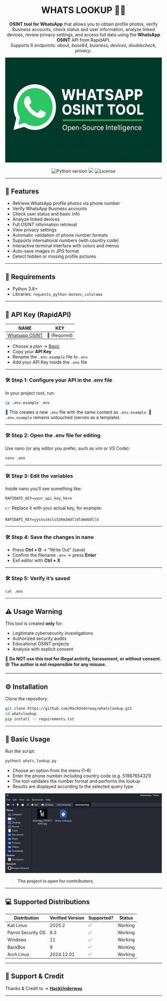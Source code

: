 <h1 align="center">WHATS LOOKUP 🕵️‍♂️</h1>

<p align="center">
  <strong>OSINT tool for WhatsApp</strong> that allows you to obtain profile photos, verify Business accounts, check status and user information, analyze linked devices, review privacy settings, and access full data using the <strong>WhatsApp OSINT</strong> API from RapidAPI.
  <br>
  Supports 6 endpoints: <em>about, base64, business, devices, doublecheck, privacy</em>.
</p>

<p align="center">
  <img src="assets/Demo_WhatsLookup.png" title="WHATS LOOKUP" alt="WHATS LOOKUP" width="600"/>
</p>

<p align="center">
  <img src="https://img.shields.io/badge/Python-3.8+-3776AB?logo=python&logoColor=white" alt="Python version">
  <img src="https://img.shields.io/badge/RapidAPI-API-blue?logo=rapidapi&logoColor=white">
  <img src="https://img.shields.io/badge/License-MIT-green?logo=open-source-initiative&logoColor=white" alt="License">
</p>

---

## 🚀 Features

- Retrieve WhatsApp profile photos via phone number  
- Verify WhatsApp Business accounts  
- Check user status and basic info  
- Analyze linked devices  
- Full OSINT information retrieval  
- View privacy settings  
- Automatic validation of phone number formats  
- Supports international numbers (with country code)  
- Interactive terminal interface with colors and menus  
- Auto-save images in JPG format  
- Detect hidden or missing profile pictures  

---

## 📌 Requirements

- Python 3.8+  
- Libraries: `requests`, `python-dotenv`, `colorama`  

---

## 🔑 API Key (RapidAPI)

| NAME | KEY |
|------|-----|
| [Whatsapp OSINT](https://rapidapi.com/inutil-inutil-default/api/whatsapp-osint) | 🔑 (Required) |

- Choose a plan → [Basic](https://rapidapi.com/inutil-inutil-default/api/whatsapp-osint/pricing)  
- Copy your **API Key**  
- Rename the `.env.example` file to `.env`  
- Add your API Key inside the `.env` file  

---

### 🛠️ Step 1: Configure your API in the .env file

In your project root, run:

```bash
cp .env.example .env
````

🔹 This creates a new `.env` file with the same content as `.env.example`.
🔹 `.env.example` remains untouched (serves as a template).

---

### 🛠️ Step 2: Open the .env file for editing

Use nano (or any editor you prefer, such as vim or VS Code):

```bash
nano .env
```

---

### 🛠️ Step 3: Edit the variables

Inside nano you’ll see something like:

```
RAPIDAPI_KEY=your_api_key_here
```

👉 Replace it with your actual key, for example:

```
RAPIDAPI_KEY=yysnssksls536m3mdlldldmdddlld
```

---

### 🛠️ Step 4: Save the changes in nano

* Press **Ctrl + O** → “Write Out” (save)
* Confirm the filename `.env` → press **Enter**
* Exit editor with **Ctrl + X**

---

### 🛠️ Step 5: Verify it’s saved

```bash
cat .env
```

---

## ⚠️ Usage Warning

This tool is created **only** for:

* Legitimate cybersecurity investigations
* Authorized security audits
* Educational OSINT projects
* Analysis with explicit consent

🔴 **Do NOT use this tool for illegal activity, harassment, or without consent.**
🟢 **The author is not responsible for any misuse.**

---

## ⚙️ Installation

Clone the repository:

```bash
git clone https://github.com/HackUnderway/whatslookup.git
cd whatslookup
pip install -r requirements.txt
```

---

## 🐍 Basic Usage

Run the script:

```bash
python3 whats_lookup.py
```

* Choose an option from the menu (1–6)
* Enter the phone number including country code (e.g. 51987654321)
* The tool validates the number format and performs the lookup
* Results are displayed according to the selected query type

<p align="center">
  <img src="assets/result.png" title="Results" alt="Results" width="600"/>
</p>

> **The project is open for contributors.**

---

## 💻 Supported Distributions

| Distribution       | Verified Version | Supported? | Status  |
| ------------------ | ---------------- | ---------- | ------- |
| Kali Linux         | 2025.2           | ✅          | Working |
| Parrot Security OS | 6.3              | ✅          | Working |
| Windows            | 11               | ✅          | Working |
| BackBox            | 9                | ✅          | Working |
| Arch Linux         | 2024.12.01       | ✅          | Working |

---

## 💬 Support & Credit

Thanks & Credit to → **[HackUnderway](https://github.com/HackUnderway/whatslookup?tab=readme-ov-file)**

---
